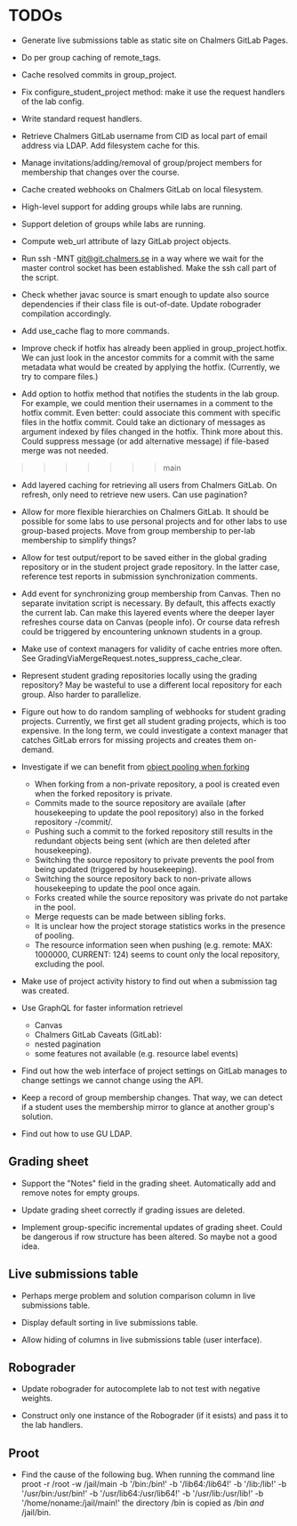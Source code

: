 # TODOs

* Generate live submissions table as static site on Chalmers GitLab Pages.

* Do per group caching of remote_tags.

* Cache resolved commits in group_project.

* Fix configure_student_project method:
  make it use the request handlers of the lab config.

* Write standard request handlers.

* Retrieve Chalmers GitLab username from CID as local part of email address via LDAP.
  Add filesystem cache for this.

* Manage invitations/adding/removal of group/project members for membership that changes over the course.

* Cache created webhooks on Chalmers GitLab on local filesystem.

* High-level support for adding groups while labs are running.

* Support deletion of groups while labs are running.

* Compute web_url attribute of lazy GitLab project objects.

* Run ssh -MNT git@git.chalmers.se in a way where we wait for the master control socket has been established.
  Make the ssh call part of the script.

* Check whether javac source is smart enough to update also source dependencies if their class file is out-of-date.
  Update robograder compilation accordingly.

* Add use_cache flag to more commands.

* Improve check if hotfix has already been applied in group_project.hotfix.
  We can just look in the ancestor commits for a commit with the same metadata what would be created by applying the hotfix.
  (Currently, we try to compare files.)

* Add option to hotfix method that notifies the students in the lab group.
  For example, we could mention their usernames in a comment to the hotfix commit.
  Even better: could associate this comment with specific files in the hotfix commit.
  Could take an dictionary of messages as argument indexed by files changed in the hotfix.
  Think more about this.
  Could suppress message (or add alternative message) if file-based merge was not needed.
>>>>>>> main

* Add layered caching for retrieving all users from Chalmers GitLab.
  On refresh, only need to retrieve new users.
  Can use pagination?

* Allow for more flexible hierarchies on Chalmers GitLab.
  It should be possible for some labs to use personal projects and for other labs to use group-based projects.
  Move from group membership to per-lab membership to simplify things?

* Allow for test output/report to be saved either in the global grading repository or in the student project grade repository.
  In the latter case, reference test reports in submission synchronization comments.

* Add event for synchronizing group membership from Canvas.
  Then no separate invitation script is necessary.
  By default, this affects exactly the current lab.
  Can make this layered events where the deeper layer refreshes course data on Canvas (people info).
  Or course data refresh could be triggered by encountering unknown students in a group.

* Make use of context managers for validity of cache entries more often.
  See GradingViaMergeRequest.notes_suppress_cache_clear.

* Represent student grading repositories locally using the grading repository?
  May be wasteful to use a different local repository for each group.
  Also harder to parallelize.

* Figure out how to do random sampling of webhooks for student grading projects.
  Currently, we first get all student grading projects, which is too expensive.
  In the long term, we could investigate a context manager that catches GitLab errors for missing projects and creates them on-demand.

* Investigate if we can benefit from [object pooling when forking](https://docs.gitlab.com/ee/development/git_object_deduplication.html)
  - When forking from a non-private repository, a pool is created even when the forked repository is private.
  - Commits made to the source repository are availale (after housekeeping to update the pool repository) also in the forked repository -/commit/<hash>.
  - Pushing such a commit to the forked repository still results in the redundant objects being sent (which are then deleted after housekeeping).
  - Switching the source repository to private prevents the pool from being updated (triggered by housekeeping).
  - Switching the source repository back to non-private allows housekeeping to update the pool once again.
  - Forks created while the source repository was private do not partake in the pool.
  - Merge requests can be made between sibling forks.
  - It is unclear how the project storage statistics works in the presence of pooling.
  - The resource information seen when pushing (e.g. remote: MAX: 1000000, CURRENT: 124) seems to count only the local repository, excluding the pool.

* Make use of project activity history to find out when a submission tag was created.

* Use GraphQL for faster information retrievel
  - Canvas
  - Chalmers GitLab
  Caveats (GitLab):
  - nested pagination
  - some features not available (e.g. resource label events)

* Find out how the web interface of project settings on GitLab manages to change settings we cannot change using the API.

* Keep a record of group membership changes.
  That way, we can detect if a student uses the membership mirror to glance at another group's solution.

* Find out how to use GU LDAP.

## Grading sheet

* Support the "Notes" field in the grading sheet.
  Automatically add and remove notes for empty groups.

* Update grading sheet correctly if grading issues are deleted.

* Implement group-specific incremental updates of grading sheet.
  Could be dangerous if row structure has been altered.
  So maybe not a good idea.

## Live submissions table

* Perhaps merge problem and solution comparison column in live submissions table.

* Display default sorting in live submissions table.

* Allow hiding of columns in live submissions table (user interface).

## Robograder

* Update robograder for autocomplete lab to not test with negative weights.

* Construct only one instance of the Robograder (if it esists) and pass it to the lab handlers.

## Proot

* Find the cause of the following bug.
  When running the command line
    proot -r /root -w /jail/main -b '/bin:/bin!' -b '/lib64:/lib64!' -b '/lib:/lib!' -b '/usr/bin:/usr/bin!' -b '/usr/lib64:/usr/lib64!' -b '/usr/lib:/usr/lib!' -b '/home/noname:/jail/main!'
  the directory /bin is copied as /bin *and* /jail/bin.

